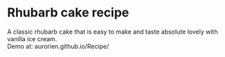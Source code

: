# Rhubarb cake recipe
A classic rhubarb cake that is easy to make and taste absolute lovely with vanilla ice cream.   
Demo at: aurorien.github.io/Recipe/
